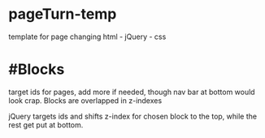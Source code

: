 # pageTurn-temp
template for page changing html - jQuery - css

# \#Blocks
target ids for pages, add more if needed, though nav bar at bottom would look crap.
Blocks are overlapped in z-indexes

jQuery targets ids and shifts z-index for chosen block to the top, while the rest get put at bottom.
